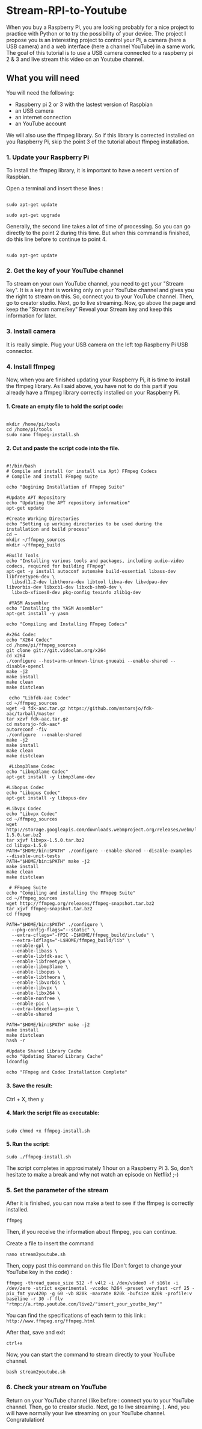 # Stream-RPI-to-Youtube

When you buy a Raspberry Pi, you are looking probably for a nice project to practice with Python or to try the possibility of your device. The project I propose you is an interesting project to control your Pi, a camera (here a USB camera) and a web interface (here a channel YouTube) in a same work. 
The goal of this tutorial is to use a USB camera connected to a raspberry pi 2 & 3 and live stream this video on an Youtube channel.

## What you will need 

You will need the following: 

- Raspberry pi 2 or 3 with the lastest version of Raspbian
- an USB camera
- an internet connection
- an YouTube account 

We will also use the ffmpeg library. So if this library is corrected installed on you Raspberry Pi, skip the point 3 of the tutorial about ffmpeg installation. 

### 1. Update your Raspberry Pi

To install the ffmpeg library, it is important to have a recent version of Raspbian. 

Open a terminal and insert these lines : 

```

sudo apt-get update 

sudo apt-get upgrade

```
Generally, the second line takes a lot of time of processing. So you can go directly to the point 2 during this time. But when this command is finished, do this line before to continue to point 4. 

```

sudo apt-get update

```

### 2. Get the key of your YouTube channel 

To stream on your own YouTube channel, you need to get your "Stream key". It is a key that is working only on your YouTube channel and gives you the right to stream on this. 
So, connect you to your YouTube channel. 
Then, go to creator studio. 
Next, go to live streaming. 
Now, go above the page and keep the "Stream name/key"
Reveal your Stream key and keep this information for later. 

### 3. Install camera

It is really simple. Plug your USB camera on the left top Raspberry Pi USB connector.

### 4. Install ffmpeg

Now, when you are finished updating your Raspberry Pi, it is time to install the ffmpeg library. As I said above, you have not to do this part if you already have a ffmpeg library correctly installed on your Raspberry Pi. 

#### 1. Create an empty file to hold the script code:

```

mkdir /home/pi/tools
cd /home/pi/tools
sudo nano ffmpeg-install.sh

```

#### 2. Cut and paste the script code into the file.

```

#!/bin/bash
# Compile and install (or install via Apt) FFmpeg Codecs
# Compile and install FFmpeg suite

echo "Begining Installation of FFmpeg Suite"

#Update APT Repository
echo "Updating the APT repository information"
apt-get update

#Create Working Directories
echo "Setting up working directories to be used during the installation and build process"
cd ~
mkdir ~/ffmpeg_sources
mkdir ~/ffmpeg_build

#Build Tools
echo "Installing various tools and packages, including audio-video codecs, required for building FFmpeg"
apt-get -y install autoconf automake build-essential libass-dev libfreetype6-dev \
  libsdl1.2-dev libtheora-dev libtool libva-dev libvdpau-dev libvorbis-dev libxcb1-dev libxcb-shm0-dev \
  libxcb-xfixes0-dev pkg-config texinfo zlib1g-dev

 #YASM Assembler
echo "Installing the YASM Assembler"
apt-get install -y yasm

echo "Compiling and Installing FFmpeg Codecs"

#x264 Codec
echo "X264 Codec"
cd /home/pi/ffmpeg_sources
git clone git://git.videolan.org/x264
cd x264
./configure --host=arm-unknown-linux-gnueabi --enable-shared --disable-opencl
make -j2
make install
make clean
make distclean

 echo "Libfdk-aac Codec"
cd ~/ffmpeg_sources
wget -O fdk-aac.tar.gz https://github.com/mstorsjo/fdk-aac/tarball/master
tar xzvf fdk-aac.tar.gz
cd mstorsjo-fdk-aac*
autoreconf -fiv
./configure  --enable-shared
make -j2
make install
make clean
make distclean

 #Libmp3lame Codec 
echo "Libmp3lame Codec"
apt-get install -y libmp3lame-dev

#Libopus Codec
echo "Libopus Codec"
apt-get install -y libopus-dev

#Libvpx Codec
echo "Libvpx Codec"
cd ~/ffmpeg_sources
wget http://storage.googleapis.com/downloads.webmproject.org/releases/webm/libvpx-1.5.0.tar.bz2
tar xjvf libvpx-1.5.0.tar.bz2
cd libvpx-1.5.0
PATH="$HOME/bin:$PATH" ./configure --enable-shared --disable-examples --disable-unit-tests
PATH="$HOME/bin:$PATH" make -j2
make install
make clean
make distclean

 # FFmpeg Suite
echo "Compiling and installing the FFmpeg Suite"
cd ~/ffmpeg_sources
wget http://ffmpeg.org/releases/ffmpeg-snapshot.tar.bz2
tar xjvf ffmpeg-snapshot.tar.bz2
cd ffmpeg

PATH="$HOME/bin:$PATH" ./configure \
  --pkg-config-flags="--static" \
  --extra-cflags="-fPIC -I$HOME/ffmpeg_build/include" \
  --extra-ldflags="-L$HOME/ffmpeg_build/lib" \
  --enable-gpl \
  --enable-libass \
  --enable-libfdk-aac \
  --enable-libfreetype \
  --enable-libmp3lame \
  --enable-libopus \
  --enable-libtheora \
  --enable-libvorbis \
  --enable-libvpx \
  --enable-libx264 \
  --enable-nonfree \
  --enable-pic \
  --extra-ldexeflags=-pie \
  --enable-shared

PATH="$HOME/bin:$PATH" make -j2
make install
make distclean
hash -r

#Update Shared Library Cache
echo "Updating Shared Library Cache"
ldconfig

echo "FFmpeg and Codec Installation Complete"

```

#### 3. Save the result:

  Ctrl + X, then y

#### 4. Mark the script file as executable:

```

sudo chmod +x ffmpeg-install.sh

```

#### 5. Run the script:

```
sudo ./ffmpeg-install.sh

```

The script completes in approximately 1 hour on a Raspberry Pi 3. So, don't hesitate to make a break and why not watch an episode on Netflix! ;-) 

### 5. Set the parameter of the stream

After it is finished, you can now make a test to see if the ffmpeg is correctly installed. 

```
ffmpeg

```

Then, if you receive the information about ffmpeg, you can continue. 

Create a file to insert the command

	nano stream2youtube.sh


Then, copy past this command on this file (Don't forget to change your YouTube key in the code) : 

```
ffmpeg -thread_queue_size 512 -f v4l2 -i /dev/video0 -f s16le -i /dev/zero -strict experimental -vcodec h264 -preset veryfast -crf 25 -pix_fmt yuv420p -g 60 -vb 820k -maxrate 820k -bufsize 820k -profile:v baseline -r 30 -f flv "rtmp://a.rtmp.youtube.com/live2/"insert_your_youtbe_key""

```

You can find the specifications of each term to this link : ` http://www.ffmpeg.org/ffmpeg.html `

After that, save and exit 
	
	ctrl+x


Now, you can start the command to stream directly to your YouTube channel. 

	bash stream2youtube.sh


### 6. Check your stream on YouTube
 
 Return on your YouTube channel (like before : connect you to your YouTube channel. Then, go to creator studio. Next, go to live streaming. ). And, you will have normally your live streaming on your YouTube channel. Congratulation! 
